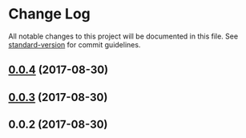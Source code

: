 # Change Log

All notable changes to this project will be documented in this file. See [standard-version](https://github.com/conventional-changelog/standard-version) for commit guidelines.

<a name="0.0.4"></a>
## [0.0.4](https://github.com/d-weeteling/dbg-buck-trap/compare/v0.0.3...v0.0.4) (2017-08-30)



<a name="0.0.3"></a>
## [0.0.3](https://github.com/d-weeteling/dbg-buck-trap/compare/v0.0.2...v0.0.3) (2017-08-30)



<a name="0.0.2"></a>
## 0.0.2 (2017-08-30)
